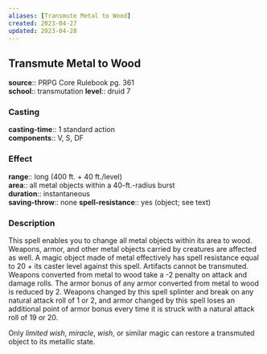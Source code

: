 ```yaml
---
aliases: [Transmute Metal to Wood]
created: 2023-04-27
updated: 2023-04-28
---
```


## Transmute Metal to Wood

**source**:: PRPG Core Rulebook pg. 361  
**school**:: transmutation
**level**:: druid 7

### Casting

**casting-time**:: 1 standard action  
**components**:: V, S, DF

### Effect

**range**:: long (400 ft. + 40 ft./level)  
**area**:: all metal objects within a 40-ft.-radius burst  
**duration**:: instantaneous  
**saving-throw**:: none
**spell-resistance**:: yes (object; see text)

### Description

This spell enables you to change all metal objects within its area to wood. Weapons, armor, and other metal objects carried by creatures are affected as well. A magic object made of metal effectively has spell resistance equal to 20 + its caster level against this spell. Artifacts cannot be transmuted. Weapons converted from metal to wood take a -2 penalty on attack and damage rolls. The armor bonus of any armor converted from metal to wood is reduced by 2. Weapons changed by this spell splinter and break on any natural attack roll of 1 or 2, and armor changed by this spell loses an additional point of armor bonus every time it is struck with a natural attack roll of 19 or 20.  
  
Only *limited wish*, *miracle*, *wish*, or similar magic can restore a transmuted object to its metallic state.
